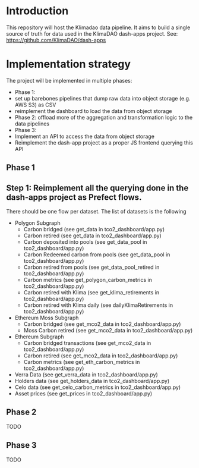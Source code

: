 # Introduction

This repository will host the Klimadao data pipeline. It aims to build a single source of truth for data used in the KlimaDAO dash-apps project. See: https://github.com/KlimaDAO/dash-apps


# Implementation strategy

The project will be implemented in multiple phases:

- Phase 1: 
 - set up barebones pipelines that dump raw data into object storage (e.g. AWS S3) as CSV 
 - reimplement the dashboard to load the data from object storage
- Phase 2: offload more of the aggregation and transformation logic to the data pipelines
- Phase 3: 
 - Implement an API to access the data from object storage
 - Reimplement the dash-app project as a proper JS frontend querying this API

## Phase 1

## Step 1: Reimplement all the querying done in the dash-apps project as Prefect flows.

There should be one flow per dataset. The list of datasets is the following

- Polygon Subgraph
  - Carbon bridged (see get_data in tco2_dashboard/app.py)
  - Carbon retired (see get_data in tco2_dashboard/app.py)
  - Carbon deposited into pools (see get_data_pool in tco2_dashboard/app.py)
  - Carbon Redeemed carbon from pools (see get_data_pool in tco2_dashboard/app.py)
  - Carbon retired from pools (see get_data_pool_retired in tco2_dashboard/app.py)
  - Carbon metrics (see get_polygon_carbon_metrics in tco2_dashboard/app.py)
  - Carbon retired with Klima (see get_klima_retirements in tco2_dashboard/app.py)
  - Carbon retired with Klima daily (see dailyKlimaRetirements in tco2_dashboard/app.py)
- Ethereum Moss Subgraph
  - Carbon bridged (see get_mco2_data in tco2_dashboard/app.py)
  - Moss Carbon retired (see get_mco2_data in tco2_dashboard/app.py)
- Ethereum Subgraph
  - Carbon bridged transactions (see get_mco2_data in tco2_dashboard/app.py)
  - Carbon retired (see get_mco2_data in tco2_dashboard/app.py)
  - Carbon metrics (see get_eth_carbon_metrics in tco2_dashboard/app.py)
- Verra Data (see get_verra_data in tco2_dashboard/app.py)
- Holders data (see get_holders_data in tco2_dashboard/app.py)
- Celo data (see get_celo_carbon_metrics in tco2_dashboard/app.py)
- Asset prices (see get_prices in tco2_dashboard/app.py)


## Phase 2

TODO

## Phase 3

TODO
